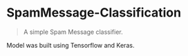 # SpamMessage-Classification

>A simple Spam Message classifier.

Model was built using Tensorflow and Keras.
